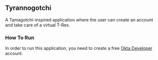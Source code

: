 <h2>Tyrannogotchi</h1>

<p>A Tamagotchi-inspired application where the user can create an account and take care of a virtual T-Rex.</p>

<h3>How To Run</h3>

<p>In order to run this application, you need to create a free <a href="https://developer.okta.com/">Okta Developer</a> account.</p>